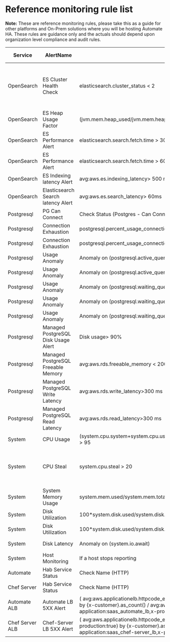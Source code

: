 # Reference monitoring rule list

**Note:**
These are  reference monitoring rules, please take this as a guide for other platforms and On-Prem solutions where you will be hosting Automate HA. These rules are guidance only and the actuals should depend upon organization level compliance and audit rules.

| **Service** | **AlertName** | **Rule** | **Severity Level** | **Trigger After** | **Alert Type** | **Comments** |
| ----------- | ------------- | -------- | ------------------ | ----------------- | -------------- | ------------ |
OpenSearch    |	ES Cluster Health Check |	elasticsearch.cluster_status < 2 |	L1 |	5 Minutes |	PagerDuty |	If Cluster Goes to Yellow or Red Status PagerDuty Alert will be triggered |
OpenSearch     |	ES Heap Usage Factor |	(jvm.mem.heap_used/jvm.mem.heap_max) > 0.95	 | L1	 | 5 Minutes	 | PagerDuty |
OpenSearch      |	ES Performance Alert |	elasticsearch.search.fetch.time > 30 sec	 | L2	 | 10 Minutes	 | Slack |
OpenSearch      |	ES Performance Alert |	elasticsearch.search.fetch.time > 60 sec	 | L1	 | 10 Minutes	 | PagerDuty |
OpenSearch      |	ES Indexing latency Alert |	avg:aws.es.indexing_latency> 500 ms	 | L1	 | 15 Minutes	 | PagerDuty |
OpenSearch      |	Elasticsearch Search latency Alert |	avg:aws.es.search_latency> 60ms | 	L1	 | 15 Minutes	 | PagerDuty |
Postgresql      |	PG Can Connect |	Check Status (Postgres - Can Connect)	 | L1	| 1 Minute	 | PagerDuty |
Postgresql      |	Connection Exhaustion |	postgresql.percent_usage_connections > 90	 | L2	 | 10 Minutes	 | Slack |
Postgresql |	Connection Exhaustion |	postgresql.percent_usage_connections > 95	 | L1	 | 10 Minutes	 | PagerDuty |
Postgresql |	Usage Anomaly |	Anomaly on (postgresql.active_queries)	 | L2	 | 5 Minutes	 | Slack |
Postgresql |	Usage Anomaly |	Anomaly on (postgresql.active_queries)	 | L1	 | 10 Minutes	 | PagerDuty |
Postgresql |	Usage Anomaly |	Anomaly on (postgresql.waiting_queries)	 | L2	 | 5 Minutes	 | Slack |
Postgresql |	Usage Anomaly |	Anomaly on (postgresql.waiting_queries)	 | L1	 | 10 Minutes	 | PagerDuty |
Postgresql |	Usage Anomaly |	Anomaly on (postgresql.waiting_queries)	 | L1	 | 10 Minutes	 | PagerDuty |
Postgresql |	Managed PostgreSQL Disk Usage Alert |	Disk usage> 90%	 | L1	 | 10 Minutes	 | PagerDuty |
Postgresql |	Managed PostgreSQL Freeable Memory |	avg:aws.rds.freeable_memory < 200000000 MB	 | L1	 | 10 Minutes	 | PagerDuty |
Postgresql |	Managed PostgreSQL Write Latency |	avg:aws.rds.write_latency>300 ms	 | L2	 | 10 Minutes	 | Slack |
Postgresql |	Managed PostgreSQL Read Latency	 | avg:aws.rds.read_latency>300 ms	 | L2	 | 10 Minutes	 | Slack |
System |	CPU Usage |	(system.cpu.system+system.cpu.user+system.cpu.stolen+system.cpu.guest+system.cpu.iowait) > 95	 | L1	 | 10 Minutes	 | PagerDuty |
System |	CPU Steal |	system.cpu.steal > 20	 | L1	| 10 Minutes	 | PagerDuty | 	Terminate if Part of AutoScaling / Stop and Restart machine
System |	System Memory Usage | 	system.mem.used/system.mem.total > 0.95	 | L2	 | 10 Minutes	 | Slack |
System |	Disk Utilization |	100*system.disk.used/system.disk.total > 85	 | L2	 | 10 Minutes	 | Slack |
System |	Disk Utilization |	100*system.disk.used/system.disk.total > 90	 | L1	 | 10 Minutes	 | PagerDuty |
System |	Disk Latency |	Anomaly on (system.io.await)	 | L2	 | 5 Minutes	 | Slack |
System |	Host Monitoring	 | If a host stops reporting	 | L1	 | 5 Minutes	 | PagerDuty |
Automate |	Hab Service Status |	Check Name (HTTP)	 | L1	 | 5 Minutes	 | PagerDuty |
Chef Server |	Hab Service Status |	Check Name (HTTP)	 | L1	 | 5 Minutes	 | PagerDuty |
Automate ALB |	Automate LB 5XX Alert |	( avg:aws.applicationelb.httpcode_elb_5xx{x-application:saas_automate_lb,x-production:true} by {x-customer}.as_count() / avg:aws.applicationelb.request_count{x-application:saas_automate_lb,x-production:true} by {x-customer}.as_count() ) * 100	 | L1	 | 10 Minutes	 | PagerDuty |
Chef Server ALB |	Chef-Server LB 5XX Alert |	( avg:aws.applicationelb.httpcode_elb_5xx{x-application:saas_chef-server_lb,x-production:true} by {x-customer}.as_count() / avg:aws.applicationelb.request_count{x-application:saas_chef-server_lb,x-production:true} by {x-customer}.as_count() ) * 100	 | L1	 | 10 Minutes	 | PagerDuty |
